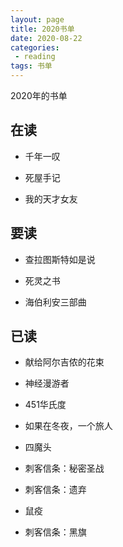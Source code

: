 ```yaml
---
layout: page
title: 2020书单
date: 2020-08-22
categories:
 - reading
tags: 书单
---
```


2020年的书单

## 在读

- 千年一叹

- 死屋手记

- 我的天才女友

## 要读

- 查拉图斯特如是说

- 死灵之书

- 海伯利安三部曲

## 已读

- 献给阿尔吉侬的花束

- 神经漫游者

- 451华氏度

- 如果在冬夜，一个旅人

- 四魔头

- 刺客信条：秘密圣战

- 刺客信条：遗弃

- 鼠疫

- 刺客信条：黑旗